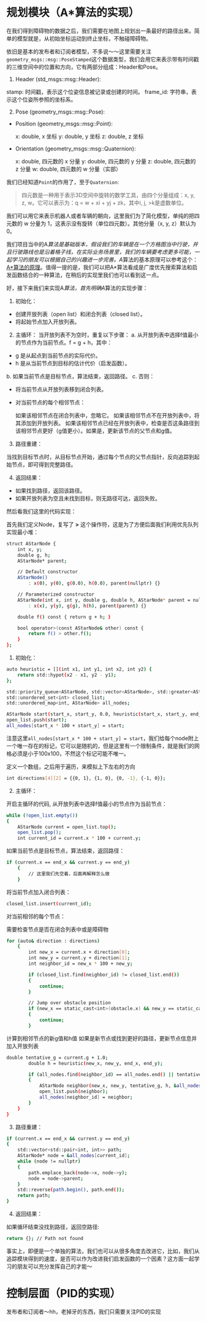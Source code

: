 # 规划模块（A*算法的实现）

在我们得到障碍物的数据之后，我们需要在地图上规划出一条最好的路径出来。简单的模型就是，从初始坐标运动到终止坐标，不触碰障碍物。

依旧是基本的发布者和订阅者模型，不多说～～这里需要关注`geometry_msgs::msg::PoseStamped`这个数据类型，我们会用它来表示带有时间戳的三维空间中的位置和方向，它有两部分组成：Header和Pose。

1. Header (std_msgs::msg::Header):

stamp: 时间戳，表示这个位姿信息被记录或创建的时间。
frame_id: 字符串，表示这个位姿所参照的坐标系。


2. Pose (geometry_msgs::msg::Pose):

- Position (geometry_msgs::msg::Point):

    x: double, x 坐标
    y: double, y 坐标
    z: double, z 坐标

- Orientation (geometry_msgs::msg::Quaternion):

    x: double, 四元数的 x 分量
    y: double, 四元数的 y 分量
    z: double, 四元数的 z 分量
    w: double, 四元数的 w 分量（实部）

我们已经知道`Point`的作用了，至于`Quaternion`:

>四元数是一种用于表示3D空间中旋转的数学工具，由四个分量组成：x, y, z, w。它可以表示为：q = w + xi + yj + zk，其中i, j, >k是虚数单位。

我们可以用它来表示机器人或者车辆的朝向，这里我们为了简化模型，单纯的把四元数的 w 分量为 1，这表示没有旋转（单位四元数）。其他分量（x, y, z）默认为 0。

我们项目当中的A*算法是基础版本，假设我们的车辆是在一个方格图当中行驶，并且行驶路线也是沿着格子线，在实际业务场景里，我们的车辆要考虑更多可能，一起学习的朋友可以根据自己的兴趣进一步完善。A*算法的基本原理可以参考这个： [A*算法的原理](https://www.bilibili.com/video/BV18h411e7dH/?spm_id_from=333.337.search-card.all.click&vd_source=b284da586203e097a82c06c5405042de)。值得一提的是，我们可以把A*算法看成是广度优先搜索算法和启发函数结合的一种算法，在稍后的实现里我们也可以看到这一点。

好，接下来我们来实现A*算法，首先明确A*算法的实现步骤：

1. 初始化：

- 创建开放列表（open list）和闭合列表（closed list）。
- 将起始节点加入开放列表。


2. 主循环：
当开放列表不为空时，重复以下步骤：
a. 从开放列表中选择f值最小的节点作为当前节点。f = g + h，其中：

- g 是从起点到当前节点的实际代价。
- h 是从当前节点到目标的估计代价（启发函数）。

b. 如果当前节点是目标节点，算法结束，返回路径。
c. 否则：

- 将当前节点从开放列表移到闭合列表。
- 对当前节点的每个相邻节点：

    如果该相邻节点在闭合列表中，忽略它。
    如果该相邻节点不在开放列表中，将其添加到开放列表。
    如果该相邻节点已经在开放列表中，检查是否这条路径到该相邻节点更好（g值更小）。如果是，更新该节点的父节点和g值。

3. 路径重建：

当找到目标节点时，从目标节点开始，通过每个节点的父节点指针，反向追踪到起始节点，即可得到完整路径。


4. 返回结果：

- 如果找到路径，返回该路径。
- 如果开放列表为空且未找到目标，则无路径可达，返回失败。

然后看我们这里的代码实现：

首先我们定义Node，复写了 **>** 这个操作符，这是为了方便后面我们利用优先队列实现最小堆：

```bash
struct AStarNode {
    int x, y;
    double g, h;
    AStarNode* parent;

    // Default constructor
    AStarNode()
        : x(0), y(0), g(0.0), h(0.0), parent(nullptr) {}

    // Parameterized constructor
    AStarNode(int x, int y, double g, double h, AStarNode* parent = nullptr)
        : x(x), y(y), g(g), h(h), parent(parent) {}

    double f() const { return g + h; }

    bool operator>(const AStarNode& other) const {
        return f() > other.f();
    }
};
```

1. 初始化：


```bash
auto heuristic = [](int x1, int y1, int x2, int y2) {
    return std::hypot(x2 - x1, y2 - y1);
};

std::priority_queue<AStarNode, std::vector<AStarNode>, std::greater<AStarNode>> open_list;
std::unordered_set<int> closed_list;
std::unordered_map<int, AStarNode> all_nodes;

AStarNode start(start_x, start_y, 0.0, heuristic(start_x, start_y, end_x, end_y));
open_list.push(start);
all_nodes[start_x * 100 + start_y] = start;
```

注意这里`all_nodes[start_x * 100 + start_y] = start`，我们给每个node附上一个唯一存在的标记，它可以是随机的，但是这里有一个限制条件，就是我们的网格必须是小于100x100，不然这个标记可能不唯一。

定义一个数组，之后用于遍历，来模拟上下左右的方向

```bash
int directions[4][2] = {{0, 1}, {1, 0}, {0, -1}, {-1, 0}};
```

2. 主循环：

开启主循环的代码, 从开放列表中选择f值最小的节点作为当前节点：

```bash
while (!open_list.empty())
{
    AStarNode current = open_list.top();
    open_list.pop();
    int current_id = current.x * 100 + current.y;
```

如果当前节点是目标节点，算法结束，返回路径：

```bash
if (current.x == end_x && current.y == end_y)
    {
        // 这里我们先空着，后面再解释怎么做
    }
```

将当前节点加入闭合列表：

```bash
closed_list.insert(current_id);
```

对当前相邻的每个节点：

需要检查节点是否在闭合列表中或是障碍物

```bash
for (auto& direction : directions)
    {
        int new_x = current.x + direction[0];
        int new_y = current.y + direction[1];
        int neighbor_id = new_x * 100 + new_y;

        if (closed_list.find(neighbor_id) != closed_list.end())
        {
            continue;
        }

        // Jump over obstacle position
        if (new_x == static_cast<int>(obstacle.x) && new_y == static_cast<int>(obstacle.y))
        {
            continue;
        }
```

计算到相邻节点的新g值和h值
如果是新节点或找到更好的路径，更新节点信息并加入开放列表

```bash
double tentative_g = current.g + 1.0;
        double h = heuristic(new_x, new_y, end_x, end_y);

        if (all_nodes.find(neighbor_id) == all_nodes.end() || tentative_g < all_nodes[neighbor_id].g)
        {
            AStarNode neighbor(new_x, new_y, tentative_g, h, &all_nodes[current_id]);
            open_list.push(neighbor);
            all_nodes[neighbor_id] = neighbor;
        }
    }
}
```

3. 路径重建：
```bash
if (current.x == end_x && current.y == end_y)
{
    std::vector<std::pair<int, int>> path;
    AStarNode* node = &all_nodes[current_id];
    while (node != nullptr)
    {
        path.emplace_back(node->x, node->y);
        node = node->parent;
    }
    std::reverse(path.begin(), path.end());
    return path;
}
```

4. 返回结果：

如果循环结束没找到路径，返回空路径:

```bash
return {}; // Path not found
```

事实上，即便是一个单独的算法，我们也可以从很多角度去改进它，比如，我们从追踪模块得到的速度，是否可以作为改进我们启发函数的一个因素？这方面一起学习的朋友可以充分发挥自己的才能～


# 控制层面（PID的实现）

发布者和订阅者～hh，老掉牙的东西，我们只需要关注PID的实现

